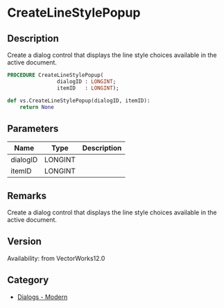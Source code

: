 # CreateLineStylePopup

## Description
Create a dialog control that displays the line style choices available in the active document.

```pascal
PROCEDURE CreateLineStylePopup(
				dialogID : LONGINT;
				itemID   : LONGINT);
```

```python
def vs.CreateLineStylePopup(dialogID, itemID):
    return None
```

## Parameters
|Name|Type|Description|
|---|---|---|
|dialogID|LONGINT|   |
|itemID|LONGINT|   |

## Remarks
Create a dialog control that displays the line style choices available in the active document.

## Version
Availability: from VectorWorks12.0

## Category
* [Dialogs - Modern](../Categories/Dialogs%20-%20Modern.md)

